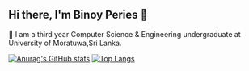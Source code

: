 ## Hi there, I'm Binoy Peries 👋

 🌱 I am a third year Computer Science & Engineering undergraduate at University of Moratuwa,Sri Lanka.

 
 
 [![Anurag's GitHub stats](https://github-readme-stats.vercel.app/api?username=binoyPeries&count_private=true&hide=stars&show_icons=true&theme=dark)](https://github.com/anuraghazra/github-readme-stats) 
 [![Top Langs](https://github-readme-stats.vercel.app/api/top-langs/?username=binoyPeries&langs_count=8&layout=compact&&theme=dark&hide=objective-C,swift,scss)](https://github.com/anuraghazra/github-readme-stats)
<!-- [![GitHub Streak](https://github-readme-streak-stats.herokuapp.com/?user=binoyPeries&theme=dark)](https://git.io/streak-stats) -->

